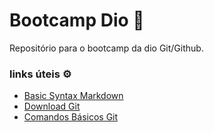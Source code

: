 # Bootcamp Dio :rocket:
Repositório para o bootcamp da dio Git/Github.

### links úteis :gear:

- [Basic Syntax Markdown](https://www.markdownguide.org/basic-syntax/) 
- [Download Git](https://git-scm.com/downloads)
- [Comandos Básicos Git](https://gist.github.com/leocomelli/2545add34e4fec21ec16)

